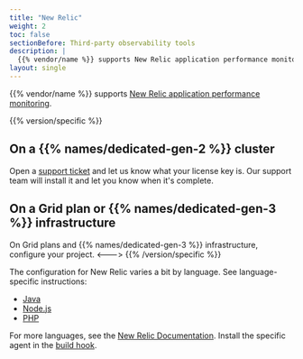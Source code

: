 ```yaml
---
title: "New Relic"
weight: 2
toc: false
sectionBefore: Third-party observability tools
description: |
  {{% vendor/name %}} supports New Relic application performance monitoring.
layout: single
---
```


{{% vendor/name %}} supports [New Relic application performance monitoring](https://newrelic.com/products/application-monitoring).

{{% version/specific %}}
## On a {{% names/dedicated-gen-2 %}} cluster

Open a [support ticket](/learn/overview/get-support.md) and let us know what your license key is.
Our support team will install it and let you know when it's complete.

## On a Grid plan or {{% names/dedicated-gen-3 %}} infrastructure

On Grid plans and {{% names/dedicated-gen-3 %}} infrastructure, configure your project.
<--->
{{% /version/specific %}}

The configuration for New Relic varies a bit by language.
See language-specific instructions:

- [Java](/increase-observability/integrate-observability/new-relic/java.md)
- [Node.js](/increase-observability/integrate-observability/new-relic/nodejs.md)
- [PHP](/increase-observability/integrate-observability/new-relic/php.md)

For more languages, see the [New Relic Documentation](https://newrelic.com/instant-observability?search=agents&category=application-monitoring).
Install the specific agent in the [build hook](/create-apps/hooks/_index.md).
